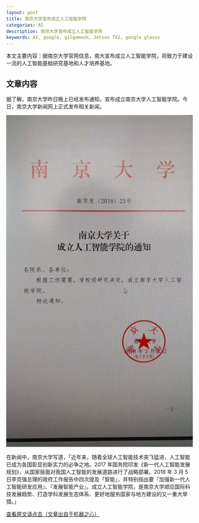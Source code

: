 ```yaml
---
layout: post
title: 南京大学宣布成立人工智能学院
categories: AI
description: 南京大学宣布成立人工智能学院
keywords: AI, google, gilgamesh, Jetson TX2, google glasss
---
```


本文主要内容：据南京大学官网信息，南大宣布成立人工智能学院，将致力于建设一流的人工智能基础研究基地和人才培养基地。

<!-- more -->

## 文章内容

据了解，南京大学昨日晚上已经发布通知，宣布成立南京大学人工智能学院。今日，南京大学新闻网上正式发布相关新闻。

![正文图片](/images/AI/2018-3-7-nju.jpg)

在新闻中，南京大学写道，「近年来，随着全球人工智能技术突飞猛进，人工智能已成为各国彰显创新实力的必争之地。2017 年国务院印发《新一代人工智能发展规划》，从国家层面对我国人工智能的发展道路进行了战略部署。2018 年 3 月 5 日李克强总理的政府工作报告中四次提及「智能」，并特别指出要『加强新一代人工智能研发应用』、『发展智能产业』。成立人工智能学院，是南京大学顺应国际科技发展趋势、打造学科发展生态体系、更好地服务国家与地方建设的又一重大举措。」

[查看原文请点击（文章出自于机器之心）](https://mp.weixin.qq.com/s/1zjD9EhjFfOVbvEM2abqAQ)



